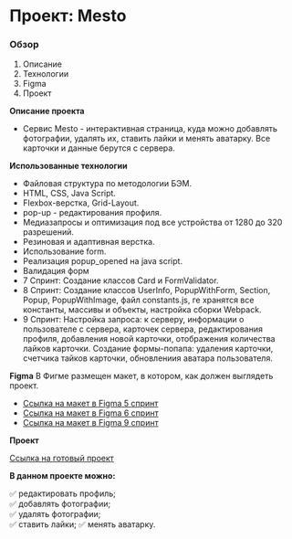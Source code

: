 # Проект: Mesto

### Обзор

1. Описание
2. Технологии
3. Figma
4. Проект

**Описание проекта**

* Cервис Mesto - интерактивная страница, куда можно добавлять фотографии, удалять их, ставить лайки и менять аватарку. Все карточки и данные берутся с сервера.

**Использованные технологии**

* Файловая структура по методологии БЭМ.
* HTML, CSS, Java Script.
* Flexbox-верстка, Grid-Layout.
* pop-up - редактирования профиля.
* Медиазапросы и оптимизация под все устройства от 1280 до 320 разрешений.
* Резиновая и адаптивная верстка.
* Использование form.
* Реализация popup_opened на java script.
* Валидация форм
* 7 Спринт: Создание классов Card и FormValidator.
* 8 Спринт: Создание классов UserInfo, PopupWithForm, Section, Popup, PopupWithImage, файл constants.js, ге хранятся все константы, массивы и объекты, настройка сборки Webpack.
* 9 Спринт: Настройка запроса: к серверу, информации о пользователе с сервера, карточек  сервера, редактирования профиля, добавления новой карточки, отображения количества лайков карточки. Создание формы-попапа: удаления карточки, счетчика тайков карточки, обновлениия аватара пользователя.

**Figma**
В Фигме размещен макет, в котором, как должен выглядеть проект.
* [Ссылка на макет в Figma 5 спринт](https://www.figma.com/file/bjyvbKKJN2naO0ucURl2Z0/JavaScript.-Sprint-5?node-id=0%3A1)
* [Ссылка на макет в Figma 6 спринт](https://www.figma.com/file/kRVLKwYG3d1HGLvh7JFWRT/JavaScript.-Sprint-6?node-id=0%3A1)
* [Ссылка на макет в Figma 9 спринт](https://www.figma.com/file/PSdQFRHoxXJFs2FH8IXViF/JavaScript.-Sprint-9?node-id=0%3A1)

**Проект**

[Ссылка на готовый проект](https://innaromanova.github.io/mesto/)

**В данном проекте можно:**

 :white_check_mark: редактировать профиль;  
 :white_check_mark: добавлять фотографии;  
 :white_check_mark: удалять фотографии;  
 :white_check_mark: ставить лайки;
 :white_check_mark: менять аватарку. 
